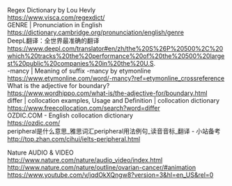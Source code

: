 Regex Dictionary by Lou Hevly  
https://www.visca.com/regexdict/  
GENRE | Pronunciation in English  
https://dictionary.cambridge.org/pronunciation/english/genre  
DeepL翻译：全世界最准确的翻译  
https://www.deepl.com/translator#en/zh/the%20S%26P%20500%2C%20which%20tracks%20the%20performance%20of%20the%20500%20largest%20public%20companies%20in%20the%20U.S.  
-mancy | Meaning of suffix -mancy by etymonline  
https://www.etymonline.com/word/-mancy?ref=etymonline_crossreference  
What is the adjective for boundary?  
https://www.wordhippo.com/what-is/the-adjective-for/boundary.html  
differ | collocation examples, Usage and Definition | collocation dictionary  
https://www.freecollocation.com/search?word=differ  
OZDIC.COM - English collocation dictionary  
https://ozdic.com/  
peripheral是什么意思_雅思词汇peripheral用法例句_读音音标_翻译 - 小站备考  
http://top.zhan.com/cihui/ielts-peripheral.html  


Nature AUDIO & VIDEO
http://www.nature.com/nature/audio_video/index.html   
http://www.nature.com/nature/outline/ovarian-cancer/#animation   
https://www.youtube.com/v/jqdOkXQngw8?version=3&hl=en_US&rel=0

